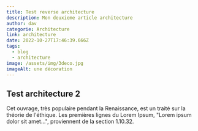 ```yaml
---
title: Test reverse architecture
description: Mon deuxieme article architecture
author: dav
categorie: Architecture
link: architecture
date: 2022-10-27T17:46:39.666Z
tags:
  - blog
  - architecture
image: /assets/img/3deco.jpg
imageAlt: une décoration
---
```

## Test architecture 2

Cet ouvrage, très populaire pendant la Renaissance, est un traité sur la théorie de l'éthique. Les premières lignes du Lorem Ipsum, "Lorem ipsum dolor sit amet...", proviennent de la section 1.10.32.